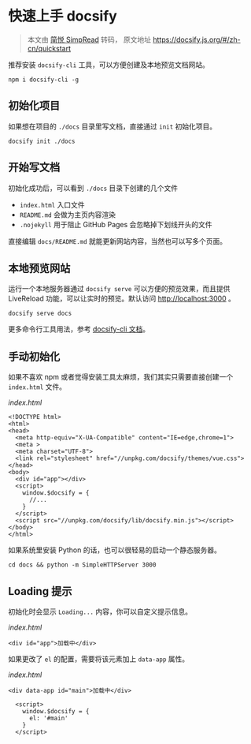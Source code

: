 # 快速上手 docsify

> 本文由 [简悦 SimpRead](http://ksria.com/simpread/) 转码， 原文地址 https://docsify.js.org/#/zh-cn/quickstart

推荐安装 `docsify-cli` 工具，可以方便创建及本地预览文档网站。

```
npm i docsify-cli -g
```

## 初始化项目

如果想在项目的 `./docs` 目录里写文档，直接通过 `init` 初始化项目。

```
docsify init ./docs
```

## 开始写文档

初始化成功后，可以看到 `./docs` 目录下创建的几个文件

*   `index.html` 入口文件
*   `README.md` 会做为主页内容渲染
*   `.nojekyll` 用于阻止 GitHub Pages 会忽略掉下划线开头的文件

直接编辑 `docs/README.md` 就能更新网站内容，当然也可以写多个页面。

## 本地预览网站

运行一个本地服务器通过 `docsify serve` 可以方便的预览效果，而且提供 LiveReload 功能，可以让实时的预览。默认访问 [http://localhost:3000](http://localhost:3000/) 。

```
docsify serve docs
```

更多命令行工具用法，参考 [docsify-cli 文档](https://github.com/docsifyjs/docsify-cli)。

## 手动初始化

如果不喜欢 npm 或者觉得安装工具太麻烦，我们其实只需要直接创建一个 `index.html` 文件。

_index.html_

```
<!DOCTYPE html>
<html>
<head>
  <meta http-equiv="X-UA-Compatible" content="IE=edge,chrome=1">
  <meta >
  <meta charset="UTF-8">
  <link rel="stylesheet" href="//unpkg.com/docsify/themes/vue.css">
</head>
<body>
  <div id="app"></div>
  <script>
    window.$docsify = {
      //...
    }
  </script>
  <script src="//unpkg.com/docsify/lib/docsify.min.js"></script>
</body>
</html>
```

如果系统里安装 Python 的话，也可以很轻易的启动一个静态服务器。

```
cd docs && python -m SimpleHTTPServer 3000
```

## Loading 提示

初始化时会显示 `Loading...` 内容，你可以自定义提示信息。

_index.html_

```
<div id="app">加载中</div>
```

如果更改了 `el` 的配置，需要将该元素加上 `data-app` 属性。

_index.html_

```
<div data-app id="main">加载中</div>

  <script>
    window.$docsify = {
      el: '#main'
    }
  </script>
```
